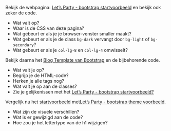 Bekijk de webpagina: [Let’s Party - bootstrap startvoorbeeld](https://lars-derichter.github.io/responsive-design-files/lets-party-bootstrap-start/) en bekijk ook zeker de code.

 - Wat valt op?
 - Waar is de CSS van deze pagina?
 - Wat gebeurt er als je je browser-venster smaller maakt?
 - Wat gebeurt er als je de class `bg-dark` vervangt door `bg-light` of `bg-secondary`?
 - Wat gebeurt er als je `col-lg-8` en `col-lg-4` omwisselt?

Bekijk daarna het [Blog Template van Bootstrap](https://getbootstrap.com/docs/5.0/examples/blog/) en de bijbehorende code.

 - Wat valt je op?
 - Begrijp je de HTML-code?
 - Herken je alle tags nog?
 - Wat valt je op aan de classes?
 - Zie je gelijkenissen met het [Let’s Party - bootstrap startvoorbeeld?](https://lars-derichter.github.io/responsive-design-files/lets-party-bootstrap-start/)

Vergelijk nu het [startvoorbeeld](https://lars-derichter.github.io/responsive-design-files/lets-party-bootstrap-start/) met[Let’s Party - bootstrap theme voorbeeld](https://lars-derichter.github.io/responsive-design-files/lets-party-bootstrap-theme/index.html).

 - Wat zijn de visuele verschillen?
 - Wat is er gewijzigd aan de code?
 - Hoe zou je het lettertype van de h1 wijzigen?

